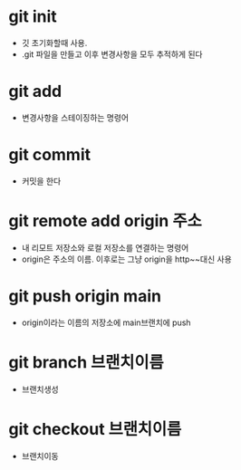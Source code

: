 # git init
- 깃 초기화할때 사용.
- .git 파일을 만들고 이후 변경사항을 모두 추적하게 된다
# git add
- 변경사항을 스테이징하는 명령어
# git commit
- 커밋을 한다
# git remote add origin 주소
- 내 리모트 저장소와 로컬 저장소를 연결하는 명령어  
- origin은 주소의 이름. 이후로는 그냥 origin을 http~~대신 사용
# git push origin main
- origin이라는 이름의 저장소에 main브랜치에 push
# git branch 브랜치이름
- 브랜치생성
# git checkout 브랜치이름
- 브랜치이동
